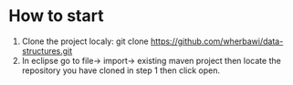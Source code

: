 # How to start
1. Clone the project localy: git clone https://github.com/wherbawi/data-structures.git
2. In eclipse go to file-> import-> existing maven project then locate the repository you have cloned in step 1 then click open.
